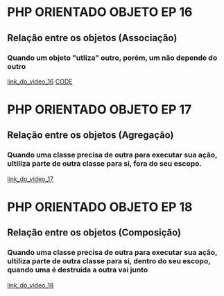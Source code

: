 # PHP ORIENTADO OBJETO EP 16
## Relação entre os objetos (Associação)
### Quando um objeto "utliza" outro, porém, um não depende do outro

[link_do_video_16](https://www.youtube.com/watch?v=cOZUJmGraaw&list=PLwXQLZ3FdTVEau55kNj_zLgpXL4JZUg8I&index=16)
[CODE](Relacoes/Associacao)

# PHP ORIENTADO OBJETO EP 17
## Relação entre os objetos (Agregação)
### Quando uma classe precisa de outra para executar sua ação, ultiliza parte de outra classe para si, fora do seu escopo.

[link_do_video_17](https://www.youtube.com/watch?v=_DM8gyA3cB4&list=PLwXQLZ3FdTVEau55kNj_zLgpXL4JZUg8I&index=17)

# PHP ORIENTADO OBJETO EP 18
## Relação entre os objetos (Composição)
### Quando uma classe precisa de outra para executar sua ação, ultiliza parte de outra classe para si, dentro do seu escopo, quando uma é destruida a outra vai junto

[link_do_video_18](https://www.youtube.com/watch?v=aixcrdigtsw&list=PLwXQLZ3FdTVEau55kNj_zLgpXL4JZUg8I&index=18)
